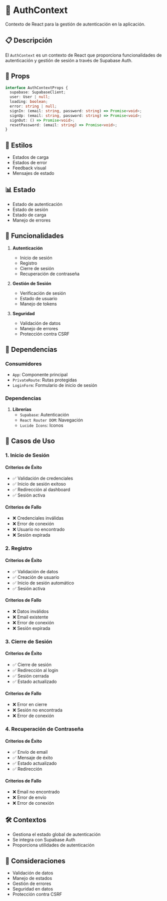 # 🔐 AuthContext

Contexto de React para la gestión de autenticación en la aplicación.

## 📋 Descripción

El `AuthContext` es un contexto de React que proporciona funcionalidades de autenticación y gestión de sesión a través de Supabase Auth.

## 🔧 Props

```typescript
interface AuthContextProps {
  supabase: SupabaseClient;
  user: User | null;
  loading: boolean;
  error: string | null;
  signIn: (email: string, password: string) => Promise<void>;
  signUp: (email: string, password: string) => Promise<void>;
  signOut: () => Promise<void>;
  resetPassword: (email: string) => Promise<void>;
}
```

## 🎨 Estilos

- Estados de carga
- Estados de error
- Feedback visual
- Mensajes de estado

## 📊 Estado

- Estado de autenticación
- Estado de sesión
- Estado de carga
- Manejo de errores

## 🔄 Funcionalidades

1. **Autenticación**
   - Inicio de sesión
   - Registro
   - Cierre de sesión
   - Recuperación de contraseña

2. **Gestión de Sesión**
   - Verificación de sesión
   - Estado de usuario
   - Manejo de tokens

3. **Seguridad**
   - Validación de datos
   - Manejo de errores
   - Protección contra CSRF

## 🔗 Dependencias

### Consumidores

- `App`: Componente principal
- `PrivateRoute`: Rutas protegidas
- `LoginForm`: Formulario de inicio de sesión

### Dependencias

1. **Librerías**
   - `Supabase`: Autenticación
   - `React Router DOM`: Navegación
   - `Lucide Icons`: Iconos

## 🎯 Casos de Uso

### 1. Inicio de Sesión

#### Criterios de Éxito
- ✅ Validación de credenciales
- ✅ Inicio de sesión exitoso
- ✅ Redirección al dashboard
- ✅ Sesión activa

#### Criterios de Fallo
- ❌ Credenciales inválidas
- ❌ Error de conexión
- ❌ Usuario no encontrado
- ❌ Sesión expirada

### 2. Registro

#### Criterios de Éxito
- ✅ Validación de datos
- ✅ Creación de usuario
- ✅ Inicio de sesión automático
- ✅ Sesión activa

#### Criterios de Fallo
- ❌ Datos inválidos
- ❌ Email existente
- ❌ Error de conexión
- ❌ Sesión expirada

### 3. Cierre de Sesión

#### Criterios de Éxito
- ✅ Cierre de sesión
- ✅ Redirección al login
- ✅ Sesión cerrada
- ✅ Estado actualizado

#### Criterios de Fallo
- ❌ Error en cierre
- ❌ Sesión no encontrada
- ❌ Error de conexión

### 4. Recuperación de Contraseña

#### Criterios de Éxito
- ✅ Envío de email
- ✅ Mensaje de éxito
- ✅ Estado actualizado
- ✅ Redirección

#### Criterios de Fallo
- ❌ Email no encontrado
- ❌ Error de envío
- ❌ Error de conexión

## 🛠️ Contextos

- Gestiona el estado global de autenticación
- Se integra con Supabase Auth
- Proporciona utilidades de autenticación

## 🐛 Consideraciones

- Validación de datos
- Manejo de estados
- Gestión de errores
- Seguridad en datos
- Protección contra CSRF
